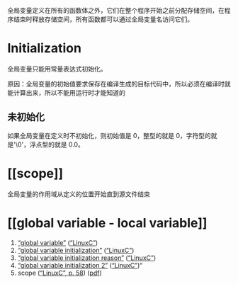 全局变量定义在所有的函数体之外，它们在整个程序开始之前分配存储空间，在程序结束时释放存储空间，所有函数都可以通过全局变量名访问它们。
# Initialization 
全局变量只能用常量表达式初始化。

原因：全局变量的初始值要求保存在编译生成的目标代码中，所以必须在编译时就能计算出来，所以不能用运行时才能知道的
## 未初始化
如果全局变量在定义时不初始化，则初始值是 0，整型的就是 0，字符型的就是'\0'，浮点型的就是 0.0。

# [[scope]] 
全局变量的作用域从定义的位置开始直到源文件结束

# [[global variable - local variable]] 





1. <span class="highlight" data-annotation="%7B%22attachmentURI%22%3A%22http%3A%2F%2Fzotero.org%2Fusers%2F9667514%2Fitems%2F4IHU78F5%22%2C%22pageLabel%22%3A%2257%22%2C%22position%22%3A%7B%22pageIndex%22%3A56%2C%22rects%22%3A%5B%5B356.506%2C219.6%2C548.506%2C234.36%5D%2C%5B46.006%2C205.452%2C538.006%2C219.36%5D%2C%5B46.006%2C190.452%2C142.006%2C204.36%5D%5D%7D%2C%22citationItem%22%3A%7B%22uris%22%3A%5B%22http%3A%2F%2Fzotero.org%2Fusers%2F9667514%2Fitems%2FI2QD5IEX%22%5D%2C%22locator%22%3A%2257%22%7D%7D" ztype="zhighlight"><a href="zotero://open-pdf/library/items/4IHU78F5?page=57">“global variable”</a></span> <span class="citation" data-citation="%7B%22citationItems%22%3A%5B%7B%22uris%22%3A%5B%22http%3A%2F%2Fzotero.org%2Fusers%2F9667514%2Fitems%2FI2QD5IEX%22%5D%7D%5D%2C%22properties%22%3A%7B%7D%7D" ztype="zcitation">(<span class="citation-item"><a href="zotero://select/library/items/I2QD5IEX">“LinuxC”</a></span>)</span>
2. <span class="highlight" data-annotation="%7B%22attachmentURI%22%3A%22http%3A%2F%2Fzotero.org%2Fusers%2F9667514%2Fitems%2F4IHU78F5%22%2C%22pageLabel%22%3A%2258%22%2C%22position%22%3A%7B%22pageIndex%22%3A57%2C%22rects%22%3A%5B%5B477.994%2C114.6%2C537.994%2C129.36%5D%2C%5B45.994%2C100.452%2C165.994%2C114.36%5D%5D%7D%2C%22citationItem%22%3A%7B%22uris%22%3A%5B%22http%3A%2F%2Fzotero.org%2Fusers%2F9667514%2Fitems%2FI2QD5IEX%22%5D%2C%22locator%22%3A%2258%22%7D%7D" ztype="zhighlight"><a href="zotero://open-pdf/library/items/4IHU78F5?page=58">“global variable initialization”</a></span> <span class="citation" data-citation="%7B%22citationItems%22%3A%5B%7B%22uris%22%3A%5B%22http%3A%2F%2Fzotero.org%2Fusers%2F9667514%2Fitems%2FI2QD5IEX%22%5D%7D%5D%2C%22properties%22%3A%7B%7D%7D" ztype="zcitation">(<span class="citation-item"><a href="zotero://select/library/items/I2QD5IEX">“LinuxC”</a></span>)</span>
3. <span class="highlight" data-annotation="%7B%22attachmentURI%22%3A%22http%3A%2F%2Fzotero.org%2Fusers%2F9667514%2Fitems%2F4IHU78F5%22%2C%22annotationKey%22%3A%22J2IUSRJI%22%2C%22color%22%3A%22%23ffd400%22%2C%22pageLabel%22%3A%2259%22%2C%22position%22%3A%7B%22pageIndex%22%3A58%2C%22rects%22%3A%5B%5B250%2C755.952%2C538%2C769.86%5D%2C%5B46%2C740.1%2C214%2C754.86%5D%5D%7D%2C%22citationItem%22%3A%7B%22uris%22%3A%5B%22http%3A%2F%2Fzotero.org%2Fusers%2F9667514%2Fitems%2FI2QD5IEX%22%5D%2C%22locator%22%3A%2259%22%7D%7D" ztype="zhighlight"><a href="zotero://open-pdf/library/items/4IHU78F5?page=59&#x26;annotation=J2IUSRJI">“global variable initialization reason”</a></span> <span class="citation" data-citation="%7B%22citationItems%22%3A%5B%7B%22uris%22%3A%5B%22http%3A%2F%2Fzotero.org%2Fusers%2F9667514%2Fitems%2FI2QD5IEX%22%5D%7D%5D%2C%22properties%22%3A%7B%7D%7D" ztype="zcitation">(<span class="citation-item"><a href="zotero://select/library/items/I2QD5IEX">“LinuxC”</a></span>)</span>
4. <span class="highlight" data-annotation="%7B%22attachmentURI%22%3A%22http%3A%2F%2Fzotero.org%2Fusers%2F9667514%2Fitems%2F4IHU78F5%22%2C%22annotationKey%22%3A%229W6I2URZ%22%2C%22color%22%3A%22%23ffd400%22%2C%22pageLabel%22%3A%2259%22%2C%22position%22%3A%7B%22pageIndex%22%3A58%2C%22rects%22%3A%5B%5B46%2C595.35%2C292.672%2C610.11%5D%5D%7D%2C%22citationItem%22%3A%7B%22uris%22%3A%5B%22http%3A%2F%2Fzotero.org%2Fusers%2F9667514%2Fitems%2FI2QD5IEX%22%5D%2C%22locator%22%3A%2259%22%7D%7D" ztype="zhighlight"><a href="zotero://open-pdf/library/items/4IHU78F5?page=59&#x26;annotation=9W6I2URZ">“global variable initialization 2”</a></span> <span class="citation" data-citation="%7B%22citationItems%22%3A%5B%7B%22uris%22%3A%5B%22http%3A%2F%2Fzotero.org%2Fusers%2F9667514%2Fitems%2FI2QD5IEX%22%5D%7D%5D%2C%22properties%22%3A%7B%7D%7D" ztype="zcitation">(<span class="citation-item"><a href="zotero://select/library/items/I2QD5IEX">“LinuxC”</a></span>)</span>“
5. scope ([“LinuxC”, p. 58](zotero://select/library/items/I2QD5IEX)) ([pdf](zotero://open-pdf/library/items/4IHU78F5?page=58&annotation=PZDAL2HG))